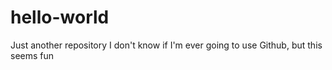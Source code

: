 # hello-world
Just another repository
I don't know if I'm ever going to use Github, but this seems fun
